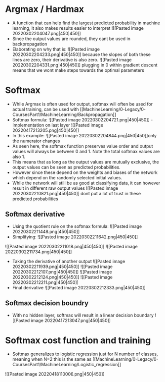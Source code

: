 # Argmax / Hardmax
- A function that can help find the largest predicted probability in machine learning, it also makes results easier to interpret
![[Pasted image 20220302204047.png|450|450]]
- Since the output values are rounded, they cant be used in backpropagation
- Elaborating on why that is:
![[Pasted image 20220302204233.png|450|450]]
because the slopes of both these lines are zero, their derivative is also zero.
![[Pasted image 20220302204331.png|450|450]]
plugging in 0 within gradient descent means that we wont make steps towards the optimal parameters

# Softmax
- While Argmax is often used for output, softmax will often be used for actual training, can be used with [[MachineLearning/0-Legacy/0-CoursesPart1/MachineLearning/Backpropagation]]
- Softmax formula:
![[Pasted image 20220302204721.png|450|450]]
-Implementation on last layer 
![[Pasted image 20220417213205.png|450|450]]
- In this example:
![[Pasted image 20220302204844.png|450|450]]only the numerator changes
- As seen here, the softmax function preserves value order and output values will always be between 0 and 1. Note the total softmax values are also 1. 
- This means that as long as the output values are mutually exclusive, the output values can be seen as predicted probabilities.
- However since these depend on the weights and biases of the network which depend on the randomly selected initial values.
- While the network will still be as good at classifying data, it can however result in different raw output values
![[Pasted image 20220302210821.png|450|450]]
dont put a lot of trust in these predicted probabilities 

## Softmax derivative
- Using the quotient rule on the softmax formula:
![[Pasted image 20220302211448.png|450|450]]
- Simplifying:
![[Pasted image 20220302211642.png|450|450]]

![[Pasted image 20220302211018.png|450|450]]
![[Pasted image 20220302211734.png|450|450]]

- Taking the derivative of another output
![[Pasted image 20220302211939.png|450|450]]
![[Pasted image 20220302212107.png|450|450]]
![[Pasted image 20220302212124.png|450|450]]
![[Pasted image 20220302212211.png|450|450]]
- Final derivative
![[Pasted image 20220302212333.png|450|450]]

## Softmax decision boundry
- With no hidden layer, softmax will result in a linear decision boundary 
![[Pasted image 20220417213047.png|450|450]]

# Softmax cost function and training
- Softmax generalizes to logistic regression just for N number of classes, meaning when N=2 this is the same as [[MachineLearning/0-Legacy/0-CoursesPart1/MachineLearning/Logistic_regression]] 

![[Pasted image 20220418110006.png|450|450]]

